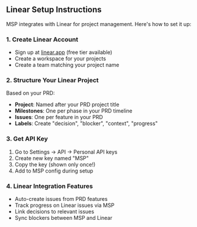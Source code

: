 ## Linear Setup Instructions

MSP integrates with Linear for project management. Here's how to set it up:

### 1. Create Linear Account
- Sign up at [linear.app](https://linear.app) (free tier available)
- Create a workspace for your projects
- Create a team matching your project name

### 2. Structure Your Linear Project
Based on your PRD:
- **Project**: Named after your PRD project title
- **Milestones**: One per phase in your PRD timeline
- **Issues**: One per feature in your PRD
- **Labels**: Create "decision", "blocker", "context", "progress"

### 3. Get API Key
1. Go to Settings → API → Personal API keys
2. Create new key named "MSP"
3. Copy the key (shown only once!)
4. Add to MSP config during setup

### 4. Linear Integration Features
- Auto-create issues from PRD features
- Track progress on Linear issues via MSP
- Link decisions to relevant issues
- Sync blockers between MSP and Linear

